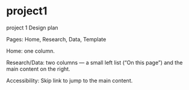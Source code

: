 # project1
project 1 Design plan


Pages: Home, Research, Data, Template


Home: one column.


Research/Data: two columns — a small left list (“On this page”) and the main content on the right.


Accessibility: Skip link to jump to the main content.
